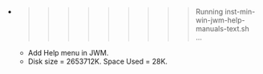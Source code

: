* >>>>>>>>> Running inst-min-win-jwm-help-manuals-text.sh ...
  * Add Help menu in JWM.
  * Disk size = 2653712K. Space Used = 28K.

